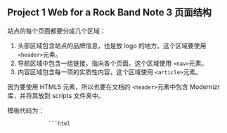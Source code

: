 ## Project 1 Web for a Rock Band Note 3 页面结构

站点的每个页面都要分成几个区域：

1. 头部区域包含站点的品牌信息，也是放 logo 的地方。这个区域要使用 `<header>`元素。
2. 导航区域中包含一组链接，指向各个页面。这个区域使用 `<nav>`元素。
3. 内容区域包含每一项的实质性内容，这个区域使用 `<article>`元素。

因为要使用 HTML5 元素，所以也要在文档的 `<header>`元素中包含 Modernizr 库，并将其放到 scripts 文件夹中。

模板代码为：

                 ```html
<!DOCTYPE html>
<html lang="en">
<head>
   <meta charset="utf-8" />
   <title>New Rock Band</title>
   <script src="scripts/modernizr-1.6.min.js"><script>
</head>
<body>
   <header>
       <nav>
	      <ul>
		     <li><a href="index.html">Home</a></li>
			 <li><a href="about.html">About</a></li>
			 <li><a href="photos.html">Photos</a></li>
			 <li><a href="live.html">Live</a></li>
			 <li><a href="contact.html">Contact</a></li>
		  </ul>
	   </nav>
   </header>
   <article>
   </article>
</body>
</html>
                 ```

